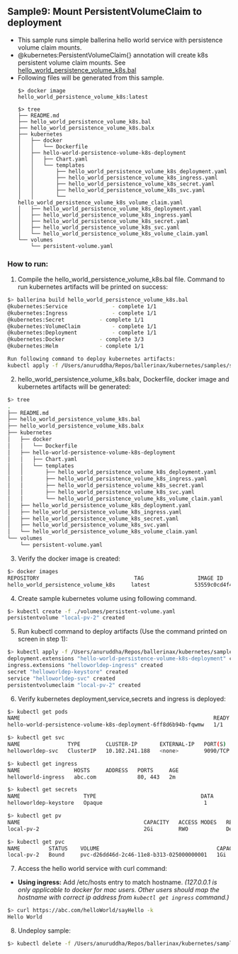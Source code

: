 ## Sample9: Mount PersistentVolumeClaim to deployment 

- This sample runs simple ballerina hello world service with persistence volume claim mounts.
- @kubernetes:PersistentVolumeClaim{} annotation will create k8s persistent volume claim mounts. See 
[hello_world_persistence_volume_k8s.bal](./hello_world_persistence_volume_k8s.bal)  
- Following files will be generated from this sample.
    ``` 
    $> docker image
    hello_world_persistence_volume_k8s:latest
    
    $> tree
    ├── README.md
    ├── hello_world_persistence_volume_k8s.bal
    ├── hello_world_persistence_volume_k8s.balx
    ├── kubernetes
    │   ├── docker
    │   │   └── Dockerfile
    │   ├── hello-world-persistence-volume-k8s-deployment
    │   │   ├── Chart.yaml
    │   │   └── templates
    │   │       ├── hello_world_persistence_volume_k8s_deployment.yaml
    │   │       ├── hello_world_persistence_volume_k8s_ingress.yaml
    │   │       ├── hello_world_persistence_volume_k8s_secret.yaml
    │   │       ├── hello_world_persistence_volume_k8s_svc.yaml
    │   │       └── hello_world_persistence_volume_k8s_volume_claim.yaml
    │   ├── hello_world_persistence_volume_k8s_deployment.yaml
    │   ├── hello_world_persistence_volume_k8s_ingress.yaml
    │   ├── hello_world_persistence_volume_k8s_secret.yaml
    │   ├── hello_world_persistence_volume_k8s_svc.yaml
    │   └── hello_world_persistence_volume_k8s_volume_claim.yaml
    └── volumes
        └── persistent-volume.yaml
  
    ```
### How to run:

1. Compile the  hello_world_persistence_volume_k8s.bal file. Command to run kubernetes artifacts will be printed on success:
```bash
$> ballerina build hello_world_persistence_volume_k8s.bal
@kubernetes:Service 			 - complete 1/1
@kubernetes:Ingress 			 - complete 1/1
@kubernetes:Secret 			 - complete 1/1
@kubernetes:VolumeClaim 		 - complete 1/1
@kubernetes:Deployment 			 - complete 1/1
@kubernetes:Docker 			 - complete 3/3
@kubernetes:Helm 			 - complete 1/1

Run following command to deploy kubernetes artifacts:
kubectl apply -f /Users/anuruddha/Repos/ballerinax/kubernetes/samples/sample9/kubernetes/
```

2. hello_world_persistence_volume_k8s.balx, Dockerfile, docker image and kubernetes artifacts will be generated: 
```bash
$> tree
.
├── README.md
├── hello_world_persistence_volume_k8s.bal
├── hello_world_persistence_volume_k8s.balx
├── kubernetes
│   ├── docker
│   │   └── Dockerfile
│   ├── hello-world-persistence-volume-k8s-deployment
│   │   ├── Chart.yaml
│   │   └── templates
│   │       ├── hello_world_persistence_volume_k8s_deployment.yaml
│   │       ├── hello_world_persistence_volume_k8s_ingress.yaml
│   │       ├── hello_world_persistence_volume_k8s_secret.yaml
│   │       ├── hello_world_persistence_volume_k8s_svc.yaml
│   │       └── hello_world_persistence_volume_k8s_volume_claim.yaml
│   ├── hello_world_persistence_volume_k8s_deployment.yaml
│   ├── hello_world_persistence_volume_k8s_ingress.yaml
│   ├── hello_world_persistence_volume_k8s_secret.yaml
│   ├── hello_world_persistence_volume_k8s_svc.yaml
│   └── hello_world_persistence_volume_k8s_volume_claim.yaml
└── volumes
    └── persistent-volume.yaml

```

3. Verify the docker image is created:
```bash
$> docker images
REPOSITORY                              TAG                 IMAGE ID            CREATED             SIZE
hello_world_persistence_volume_k8s     latest              53559c0cd4f4        55 seconds ago      194MB
```

4. Create sample kubernetes volume using following command.
 ```bash
$> kubectl create -f ./volumes/persistent-volume.yaml
persistentvolume "local-pv-2" created
```

5. Run kubectl command to deploy artifacts (Use the command printed on screen in step 1):
```bash
$> kubectl apply -f /Users/anuruddha/Repos/ballerinax/kubernetes/samples/sample9/kubernetes/
deployment.extensions "hello-world-persistence-volume-k8s-deployment" created
ingress.extensions "helloworldep-ingress" created
secret "helloworldep-keystore" created
service "helloworldep-svc" created
persistentvolumeclaim "local-pv-2" created
```

6. Verify kubernetes deployment,service,secrets and ingress is deployed:
```bash
$> kubectl get pods
NAME                                                             READY     STATUS    RESTARTS   AGE
hello-world-persistence-volume-k8s-deployment-6ff8d6b94b-fqwmw   1/1       Running   0          1m

$> kubectl get svc
NAME               TYPE        CLUSTER-IP       EXTERNAL-IP   PORT(S)    AGE
helloworldep-svc   ClusterIP   10.102.241.188   <none>        9090/TCP   2m

$> kubectl get ingress
NAME                 HOSTS     ADDRESS   PORTS     AGE
helloworld-ingress   abc.com             80, 443   2m

$> kubectl get secrets
NAME                    TYPE                                 DATA      AGE
helloworldep-keystore   Opaque                                1         1m

$> kubectl get pv
NAME                                       CAPACITY   ACCESS MODES   RECLAIM POLICY   STATUS      CLAIM                STORAGECLASS   REASON    AGE
local-pv-2                                 2Gi        RWO            Delete           Available                                                 3h

$> kubectl get pvc
NAME         STATUS    VOLUME                                     CAPACITY   ACCESS MODES   STORAGECLASS   AGE
local-pv-2   Bound     pvc-d26dd46d-2c46-11e8-b313-025000000001   1Gi        RWO            hostpath       3m
```

7. Access the hello world service with curl command:

- **Using ingress:**
Add /etc/hosts entry to match hostname. 
_(127.0.0.1 is only applicable to docker for mac users. Other users should map the hostname with correct ip address 
from `kubectl get ingress` command.)_

```bash
$> curl https://abc.com/helloWorld/sayHello -k
Hello World
```

8. Undeploy sample:
```bash
$> kubectl delete -f /Users/anuruddha/Repos/ballerinax/kubernetes/samples/sample9/kubernetes/

```
